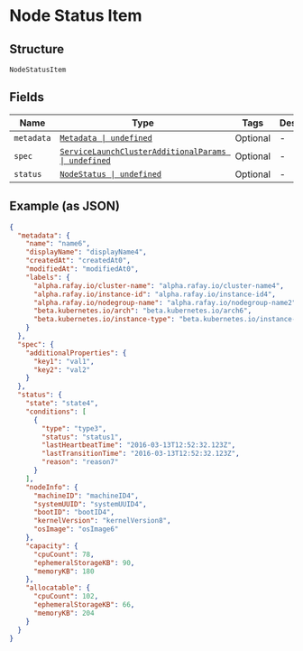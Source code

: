 
# Node Status Item

## Structure

`NodeStatusItem`

## Fields

| Name | Type | Tags | Description |
|  --- | --- | --- | --- |
| `metadata` | [`Metadata \| undefined`](../../doc/models/metadata.md) | Optional | - |
| `spec` | [`ServiceLaunchClusterAdditionalParams \| undefined`](../../doc/models/service-launch-cluster-additional-params.md) | Optional | - |
| `status` | [`NodeStatus \| undefined`](../../doc/models/node-status.md) | Optional | - |

## Example (as JSON)

```json
{
  "metadata": {
    "name": "name6",
    "displayName": "displayName4",
    "createdAt": "createdAt0",
    "modifiedAt": "modifiedAt0",
    "labels": {
      "alpha.rafay.io/cluster-name": "alpha.rafay.io/cluster-name4",
      "alpha.rafay.io/instance-id": "alpha.rafay.io/instance-id4",
      "alpha.rafay.io/nodegroup-name": "alpha.rafay.io/nodegroup-name2",
      "beta.kubernetes.io/arch": "beta.kubernetes.io/arch6",
      "beta.kubernetes.io/instance-type": "beta.kubernetes.io/instance-type6"
    }
  },
  "spec": {
    "additionalProperties": {
      "key1": "val1",
      "key2": "val2"
    }
  },
  "status": {
    "state": "state4",
    "conditions": [
      {
        "type": "type3",
        "status": "status1",
        "lastHeartbeatTime": "2016-03-13T12:52:32.123Z",
        "lastTransitionTime": "2016-03-13T12:52:32.123Z",
        "reason": "reason7"
      }
    ],
    "nodeInfo": {
      "machineID": "machineID4",
      "systemUUID": "systemUUID4",
      "bootID": "bootID4",
      "kernelVersion": "kernelVersion8",
      "osImage": "osImage6"
    },
    "capacity": {
      "cpuCount": 78,
      "ephemeralStorageKB": 90,
      "memoryKB": 180
    },
    "allocatable": {
      "cpuCount": 102,
      "ephemeralStorageKB": 66,
      "memoryKB": 204
    }
  }
}
```

